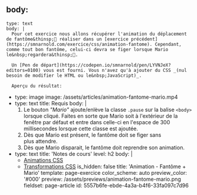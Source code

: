 body:
  -
    type: text
    body: |
      Pour cet exercice nous allons récupérer l'animation du déplacement de fantôme&thinsp;👻 réaliser dans un [exercice précédent](https://smnarnold.com/exercice/css/animation-fantome). Cependant, comme tout bon fantôme, celui-ci devra se figer lorsque Mario le&nbsp;regardera&thinsp;👀.
      
      Un [Pen de départ](https://codepen.io/smnarnold/pen/LYVNJeX?editors=0100) vous est fourni. Vous n'avez qu'à ajouter du CSS _(nul besoin de modifier le HTML ou le&nbsp;JavaScript)_.
      
      Aperçu du résultat:
  -
    type: image
    image: /assets/articles/animation-fantome-mario.mp4
  -
    type: text
    title: Requis
    body: |
      1. Le bouton _"Mario"_ ajoute/enlève la classe `.pause` sur la balise `<body>` lorsque cliqué. Faites en sorte que Mario soit à l'extérieur de la fenêtre par défaut et entre dans celle-ci en l'espace de 300 millisecondes lorsque cette classe est&nbsp;ajoutée.
      2. Dès que Mario est présent, le fantôme doit se figer sans plus&nbsp;attendre.
      3. Dès que Mario disparait, le fantôme doit reprendre son&nbsp;animation.
  -
    type: text
    title: 'Notes de cours'
    level: h2
    body: |
      - [Animations CSS](https://smnarnold.com/cours/css/animation)
      - [Transformations CSS](https://smnarnold.com/cours/css/transformation)
is_hidden: false
title: 'Animation - Fantôme + Mario'
template: page-exercice
color_scheme: auto
preview_color: '#000'
preview: /assets/previews/animation-fantome-mario.png
fieldset: page-article
id: 5557b6fe-ebde-4a3a-b4f6-33fa097c7d96
